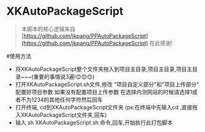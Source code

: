 # XKAutoPackageScript
>本脚本的核心逻辑来自[https://github.com/jkpang/PPAutoPackageScript](https://github.com/jkpang/PPAutoPackageScript) 在此感谢!

#使用方法
* 将XKAutoPackageScript整个文件夹拖入到项目主目录,项目主目录,项目主目录~~~(重要的事情说3遍!😊😊😊)
* 打开XKAutoPackageScript.sh文件,修改 "项目自定义部分"和"项目上传部分" 配置好项目参数 如果没有配置项目上传参数 在选择内测网站的时候请选择1或者不为1234的其他任何字符然后回车
* 打开终端, cd到XKAutoPackageScript文件夹 (ps:在终端中先输入cd ,直接拖入XKAutoPackageScript文件夹,回车)
* 输入 sh XKAutoPackageScript.sh 命令,回车,开始执行此打包脚本